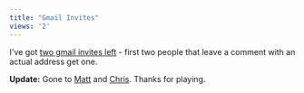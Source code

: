 ```yaml
---
title: "Gmail Invites"
views: '2'
---
```

<p>I've got <a href="https://www.geekculture.com/joyoftech/joyarchives/560.html">two gmail invites left</a> - first two people that leave a comment with an actual address get one.</p>
<p><strong>Update:</strong> Gone to <a href="https://www.mennoboy.com/bigboots/">Matt</a> and <a href="https://acrossthewaters.blogspot.com/">Chris</a>.  Thanks for playing.</p>
